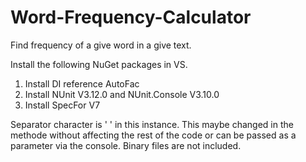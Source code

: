 # Word-Frequency-Calculator
Find frequency of a give word in a give text.

Install the following NuGet packages in VS.

1. Install DI reference AutoFac 
2. Install NUnit V3.12.0 and NUnit.Console V3.10.0
3. Install SpecFor V7 




Separator character is ' ' in this instance. This maybe changed in the methode without affecting the rest of the code or can be passed as a parameter via the console.
Binary files are not included.
